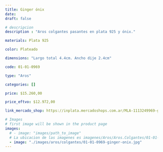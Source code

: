 ```yaml
---
title: Ginger ónix
date: 
draft: false

# descripcion
description : "Aros colgantes pasantes en plata 925 y ónix."

materials: Plata 925

color: Plateado

dimensions: "Largo total 4.4cm. Ancho dije 2.4cm"

code: 01-01-0969

type: "Aros"

categories: []

price: $15.260,00

price_eftvo: $12.972,00

link_mercado_shop: https://inplata.mercadoshops.com.ar/MLA-1113249969-ginger-ónix-_JM

# Images
# first image will be shown in the product page
images:
  # - image: "images/path_to_image"
  # La ubicacion de las imagenes es imagenes/Aros/Aros.Colgantes/01-01-0969-ginger-onix
  - image: "./images/aros/colgantes/01-01-0969-ginger-onix.jpg"
---
```

